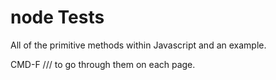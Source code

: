 # node Tests

All of the primitive methods within Javascript and an example.

CMD-F ///
to go through them on each page.
